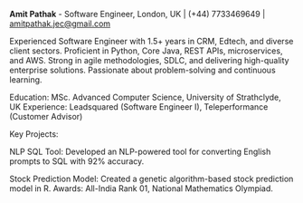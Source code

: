 **Amit Pathak** - Software Engineer,
London, UK | (+44) 7733469649 | amitpathak.jec@gmail.com

Experienced Software Engineer with 1.5+ years in CRM, Edtech, and diverse client sectors. Proficient in Python, Core Java, REST APIs, microservices, and AWS. Strong in agile methodologies, SDLC, and delivering high-quality enterprise solutions. Passionate about problem-solving and continuous learning.

Education: MSc. Advanced Computer Science, University of Strathclyde, UK
Experience: Leadsquared (Software Engineer I), Teleperformance (Customer Advisor)

Key Projects:

NLP SQL Tool: Developed an NLP-powered tool for converting English prompts to SQL with 92% accuracy.

Stock Prediction Model: Created a genetic algorithm-based stock prediction model in R.
Awards: All-India Rank 01, National Mathematics Olympiad.

